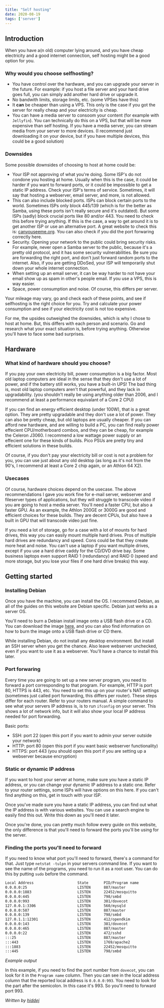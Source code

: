 ```yaml
---
title: "Self hosting"
date: 2020-08-19
tags: ['server']
---
```

## Introduction

When you have a(n old) computer lying around, and you have cheap
electricity and a good internet connection, self hosting might be a good
option for you.

### Why would you choose selfhosting?

-   You have control over the hardware, and you can upgrade your server
    in the future. For example: if you host a file server and your hard
    drive goes full, you can simply add another hard drive or upgrade
    it.
-   No bandwith limits, storage limits, etc. (some VPSes have this)
-   It **can** be cheaper than using a VPS. This only is the case if you
    got the server for really cheap and your electricity is cheap.
-   You can have a media server to consoom your content (for example
    with `Jellyfin`). You can technically do this on a VPS, but that
    will be more expensive than self hosting. If you have a media
    server, you can stream media from your server to more devices. (I
    recommend just downloading it on your device, but if you have
    multiple devices, this could be a good solution)

### Downsides

Some possible downsides of choosing to host at home could be:

-   Your ISP not approving of what you\'re doing. Some ISP\'s do not
    condone you hosting at home. Usually when this is the case, it could
    be harder if you want to forward ports, or it could be impossible to
    get a static IP address. Check your ISP\'s terms of service.
    Sometimes, it will say that hosting a webserver, email server, and
    more, is not allowed.
-   This can also include blocked ports. ISPs can block certain ports to
    the world. Sometimes ISPs only block 445/139 (which is for the
    better as Samba, using these ports isn\'t really secure and it\'s
    outdated). But some ISPs (sadly) block crucial ports like 80
    and/or 443. You need to check this before trying anything. If this
    is the case, a way to get around it is to get another ISP or use an
    alternative port. A great website to check this is:
    [canyouseeme.org](https://canyouseeme.org/). You can also check if
    you did the port forwaring correctly here.
-   Security. Opening your network to the public could bring security
    risks. For example, never open a Samba server to the public, because
    it\'s a pretty old protocol, and it has some security
    vulnerabilities. Be sure you are forwarding the right port, and
    don\'t just forward random ports to the internet. Also, if you are
    getting DDoSed, your ISP will temporarily shut down your whole
    internet connection.
-   When setting up an email server, it can be way harder to not have
    your email show up as spam in other\'s people email. If you use a
    VPS, this is way easier.
-   Space, power consumption and noise. Of course, this differs per
    server.

Your mileage may vary, go and check each of these points, and see if
selfhosting is the right choice for you. Try and calculate your power
consumption and see if your electricity cost is not too expensive.

For me, the upsides outweighed the downsides, which is why I chose to
host at home. But, this differs with each person and scenario. Go and
research what your exact situation is, before trying anything. Otherwise
you\'ll have to face some bad surprises.

## Hardware

### What kind of hardware should you choose?

If you pay your own electricity bill, power consumption is a big factor.
Most old laptop computers are ideal in the sense that they don\'t use a
lot of power, and if the battery still works, you have a built-in UPS!
The bad thing is, most old laptop computers aren\'t that powerful, and
they lack in upgradability. (you shouldn\'t really be using anything
older than 2006, and I recommend at least a performance equivalant of a
Core 2 CPU)

If you can find an energy efficient desktop (under 100W), that is a
great option. They are pretty upgradable and they don\'t use a lot of
power. They can also be pretty cheap, but old laptops are usually
cheaper. If you can afford new hardware, and are willing to build a PC,
you can find really power effecient CPU/motherboard combos, and they can
be cheap, for example the Celeron J3060. I recommend a low wattage power
supply or an effecient one for these kinds of builds. Pico PSUs are
pretty tiny and efficient solutions in these builds.

Of course, if you don\'t pay your electricity bill or cost is not a
problem for you, you can use just about any old desktop (as long as
it\'s not from the 90\'s, I recommend at least a Core 2 chip again, or
an Athlon 64 X2).

### Usecases

Of course, hardware choices depend on the usecase. The above
recommendations I gave you work fine for e-mail server, webserver and
fileserver types of applications, but they will struggle to transcode
video if you are going to host a media server. You\'ll need a faster
CPU, but also a faster GPU. As an example, the Athlon 200GE or 3000G are
good and efficient choices for these builds. They are decent CPUs, but
also have a built in GPU that will transcode video just fine.

If you need a lot of storage, go for a case with a lot of mounts for
hard drives, this way you can easily mount multiple hard drives. Pros of
multiple hard drives are redundancy and speed. Cons could be that they
create more heat and noise. You can\'t use a laptop if you want multiple
drives, except if you use a hard drive caddy for the CD/DVD drive bay.
Some business laptops even support RAID 1 (redundancy) and RAID 0 (speed
and more storage, but you lose your files if one hard drive breaks) this
way.

## Getting started

### Installing Debian

Once you have the machine, you can install the OS. I recommend Debian,
as all of the guides on this website are Debian specific. Debian just
werks as a server OS.

You\'ll need to burn a Debian install image onto a USB flash drive or a
CD. You can download the image
[here](https://www.debian.org/CD/netinst/), and you can also find
information on how to burn the image onto a USB flash drive or CD there.

While installing Debian, do not install any desktop environment. But
install an SSH server when you get the chance. Also leave webserver
unchecked, even if you want to use it as a webserver. You\'ll have a
chance to install this later.

### Port forwaring

Every time you are going to set up a new server program, you need to
forward a port corresponding to that program. For example, HTTP is port
80, HTTPS is 443, etc. You need to set this up on your router\'s NAT
settings (sometimes just called port forwarding, this differs per
router). These steps differ for each router. Refer to your routers
manual. A simple command to see what your servers IP address is, is to
run `ifconfig` on your server. This shows a lot of network info, but it
will also show your local IP address needed for port forwarding.

Basic ports:

-   SSH: port 22 (open this port if you want to admin your server
    outside your network)
-   HTTP: port 80 (open this port if you want basic webserver
    functionality)
-   HTTPS: port 443 (you should open this port if you are setting up a
    webserver because encryption)

### Static or dynamic IP address

If you want to host your server at home, make sure you have a static IP
address, or you can change your dynamic IP address to a static one.
Refer to your router settings, some ISPs will have options on this here.
If you can\'t find anything on this, get in touch with your ISP.

Once you\'ve made sure you have a static IP address, you can find out
what the IP address is with various websites. You can use a search
engine to easily find this out. Write this down as you\'ll need it
later.

Once you\'re done, you can pretty much follow every guide on this
website, the only difference is that you\'ll need to forward the ports
you\'ll be using for the server.

### Finding the ports you\'ll need to forward

If you need to know what port you\'ll need to forward, there\'s a
command for that. Just type `netstat -tulpn` in your servers command
line. If you want to see the name of the programs, you need to run it as
a root user. You can do this by putting `sudo` before the command.

```txt
Local Address                    State       PID/Program name
0.0.0.0:25                       LISTEN      887/master
0.0.0.0:1883                     LISTEN      22452/mosquitto
0.0.0.0:445                      LISTEN      798/smbd
0.0.0.0:993                      LISTEN      381/dovecot
127.0.0.1:3306                   LISTEN      560/mysqld
0.0.0.0:587                      LISTEN      887/master
0.0.0.0:139                      LISTEN      798/smbd
127.0.1.1:12301                  LISTEN      412/opendkim
0.0.0.0:143                      LISTEN      381/dovecot
0.0.0.0:465                      LISTEN      887/master
0.0.0.0:22                       LISTEN      472/sshd
:::25                            LISTEN      887/master
:::443                           LISTEN      1769/apache2
:::1883                          LISTEN      22452/mosquitto
:::445                           LISTEN      798/smbd
```

*Example output*

In this example, if you need to find the port number from `dovecot`, you
can look for it in the `Program name` column. Then you can see in the
local address column that the reported local address is `0.0.0.0:993`.
You need to look for the part after the semicolon. In this case it\'s
993. So you\'ll need to forward port 993.

*Written by [hiddej](https://github.com/hidde-j)*
